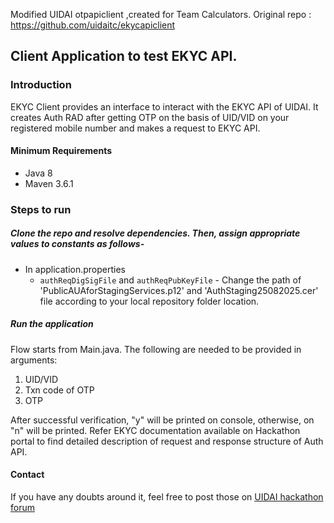 Modified UIDAI otpapiclient ,created for Team Calculators. Original repo : https://github.com/uidaitc/ekycapiclient
## Client Application to test EKYC API.

### Introduction

EKYC Client provides an interface  to  interact  with  the  EKYC  API of UIDAI. It creates Auth RAD after getting OTP on the basis of
UID/VID on your registered mobile number and makes a request to EKYC API.


#### Minimum Requirements
- Java 8
- Maven 3.6.1

### Steps to run

##### Clone the repo and resolve dependencies. Then, assign appropriate values to constants as follows-
- In application.properties
    - `authReqDigSigFile` and `authReqPubKeyFile` - Change the path of 'PublicAUAforStagingServices.p12' and 'AuthStaging25082025.cer' file according to your local repository folder location.

##### Run the application
Flow starts from Main.java.
The following are needed to be provided in arguments:

1. UID/VID
2. Txn code of OTP
3. OTP

After successful verification, "y" will be printed on console, otherwise, on "n" will be printed.
Refer EKYC documentation available on Hackathon portal to find detailed description of request and response structure of Auth API.


#### Contact
If you have any doubts around it, feel free to post those on [UIDAI hackathon forum](https://uidaiforum.cnihackathon.in/ "forum")
